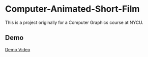 # Computer-Animated-Short-Film

This is a project originally for a Computer Graphics course at NYCU.

## Demo
[Demo Video](https://youtube.com/shorts/g5fB3-MQ7Kk?feature=share)
